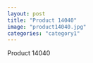 ```yaml
---
layout: post
title: "Product 14040"
image: "product14040.jpg"
categories: "category1"
---
```

Product 14040
